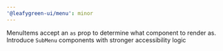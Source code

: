 ```yaml
---
'@leafygreen-ui/menu': minor
---
```


MenuItems accept an `as` prop to determine what component to render as. Introduce `SubMenu` components with stronger accessibility logic

